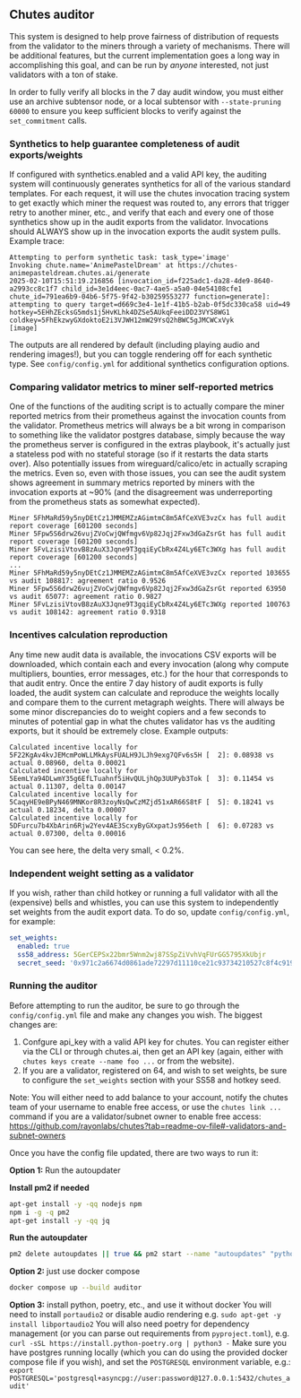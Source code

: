 ## Chutes auditor
This system is designed to help prove fairness of distribution of requests from the validator to the miners through a variety of mechanisms. There will be additional features, but the current implementation goes a long way in accomplishing this goal, and can be run by *anyone* interested, not just validators with a ton of stake.

In order to fully verify all blocks in the 7 day audit window, you must either use an archive subtensor node, or a local subtensor with `--state-pruning 60000` to ensure you keep sufficient blocks to verify against the `set_commitment` calls.

### Synthetics to help guarantee completeness of audit exports/weights
If configured with synthetics.enabled and a valid API key, the auditing system will continuously generates synthetics for all of the various standard templates. For each request, it will use the chutes invocation tracing system to get exactly which miner the request was routed to, any errors that trigger retry to another miner, etc., and verify that each and every one of those synthetics show up in the audit exports from the validator. Invocations should ALWAYS show up in the invocation exports the audit system pulls.
Example trace:
```
Attempting to perform synthetic task: task_type='image'
Invoking chute.name='AnimePastelDream' at https://chutes-animepasteldream.chutes.ai/generate
2025-02-10T15:51:19.216856 [invocation_id=f225adc1-da28-4de9-8640-a2993cc8c1f7 child_id=3e1d4eec-0ac7-4ae5-a5a0-04e54108cfe1 chute_id=791ea6b9-04b6-5f75-9f42-b30259553277 function=generate]: attempting to query target=d669c3e4-1e1f-41b5-b2ab-0f5dc330ca58 uid=49 hotkey=5EHhZEcksG5mds1j5HvKLhk4DZSe5AUkqFeeiDD23VYS8WG1 coldkey=5FhEkzwyGXdoktoE2i3VJWH12mW29YsQ2hBWC5gJMCWCxVyk
[image]
```
The outputs are all rendered by default (including playing audio and rendering images!), but you can toggle rendering off for each synthetic type.
See `config/config.yml` for additional synthetics configuration options.
### Comparing validator metrics to miner self-reported metrics
One of the functions of the auditing script is to actually compare the miner reported metrics from their prometheus against the invocation counts from the validator.  Prometheus metrics will always be a bit wrong in comparison to something like the validator postgres database, simply because the way the prometheus server is configured in the extras playbook, it's actually just a stateless pod with no stateful storage (so if it restarts the data starts over). Also potentially issues from wireguard/calico/etc in actually scraping the metrics. Even so, even with those issues, you can see the audit system shows agreement in summary metrics reported by miners with the invocation exports at ~90% (and the disagreement was underreporting from the prometheus stats as somewhat expected).

```
Miner 5FhMaRd59y5nyDEtCz1JMMEMZzAGimtmC8m5AfCeXVE3vzCx has full audit report coverage [601200 seconds]
Miner 5Fpw5S6drw26vujZVoCwjQWfmgv6Vp82Jqj2Fxw3dGaZsrGt has full audit report coverage [601200 seconds]
Miner 5FvLzisiVtovB8zAuX3Jqne9T3gqiEyCbRx4Z4Ly6ETc3WXg has full audit report coverage [601200 seconds]
...
Miner 5FhMaRd59y5nyDEtCz1JMMEMZzAGimtmC8m5AfCeXVE3vzCx reported 103655 vs audit 108817: agreement ratio 0.9526
Miner 5Fpw5S6drw26vujZVoCwjQWfmgv6Vp82Jqj2Fxw3dGaZsrGt reported 63950 vs audit 65077: agreement ratio 0.9827
Miner 5FvLzisiVtovB8zAuX3Jqne9T3gqiEyCbRx4Z4Ly6ETc3WXg reported 100763 vs audit 108142: agreement ratio 0.9318
```
### Incentives calculation reproduction
Any time new audit data is available, the invocations CSV exports will be downloaded, which contain each and every invocation (along why compute multipliers, bounties, error messages, etc.) for the hour that corresponds to that audit entry.  Once the entire 7 day history of audit exports is fully loaded, the audit system can calculate and reproduce the weights locally and compare them to the current metagraph weights.  There will always be some minor discrepancies do to weight copiers and a few seconds to minutes of potential gap in what the chutes validator has vs the auditing exports, but it should be extremely close.
Example outputs:
```
Calculated incentive locally for 5F22KgAv4kvJEMcmPoWLLMkAysFUALH9JLJh9exg7QFv6s5H [  2]: 0.08938 vs actual 0.08960, delta 0.00021
Calculated incentive locally for 5EemLYa94DLwmY35g6EfLTuahnf5iHvQULjhQp3UUPyb3Tok [  3]: 0.11454 vs actual 0.11307, delta 0.00147
Calculated incentive locally for 5CaqyHE9eBPyN469MNKor8R3zoyNsQwCzMZjd51xAR66S8tF [  5]: 0.18241 vs actual 0.18234, delta 0.00007
Calculated incentive locally for 5DFurcu7b4XbArin6Rjw2Yev4AE3ScxyByGXxpatJs956eth [  6]: 0.07283 vs actual 0.07300, delta 0.00016
```
You can see here, the delta very small, < 0.2%.
### Independent weight setting as a validator
If you wish, rather than child hotkey or running a full validator with all the (expensive) bells and whistles, you can use this system to independently set weights from the audit export data. To do so, update `config/config.yml`, for example:
```yaml
set_weights:
  enabled: true
  ss58_address: 5GerCEPSx22bmr5Wnm2wj87SSpZiVvhVqFUrGG5795XkUbjr
  secret_seed: '0x971c2a6674d0861ade72297d11110ce21c93734210527c8f4c9190c00139ce20'
```
### Running the auditor
Before attempting to run the auditor, be sure to go through the `config/config.yml` file and make any changes you wish. The biggest changes are:

1. Confgure api_key with a valid API key for chutes. You can register either via the CLI or through chutes.ai, then get an API key (again, either with `chutes keys create --name foo ...` or from the website).
2. If you are a validator, registered on 64, and wish to set weights, be sure to configure the `set_weights` section with your SS58 and hotkey seed.

Note: You will either need to add balance to your account, notify the chutes team of your username to enable free access, or use the `chutes link ...` command if you are a validator/subnet owner to enable free access: https://github.com/rayonlabs/chutes?tab=readme-ov-file#-validators-and-subnet-owners

Once you have the config file updated, there are two ways to run it:
 

__Option 1:__ Run the autoupdater

**Install pm2 if needed**
```bash
apt-get install -y -qq nodejs npm
npm i -g -q pm2
apt-get install -y -qq jq
```

**Run the autoupdater**
```bash
pm2 delete autoupdates || true && pm2 start --name "autoupdates" "python autoupdates/autoupdater.py"
``` 
 

__Option 2:__ just use docker compose
```bash
docker compose up --build auditor
```


__Option 3:__ install python, poetry, etc., and use it without docker
You will need to install `portaudio2` or disable audio rendering e.g. `sudo apt-get -y install libportaudio2`
You will also need poetry for dependency management (or you can parse out requirements from `pyproject.toml`), e.g. `curl -sSL https://install.python-poetry.org | python3 -`
Make sure you have postgres running locally (which you can do using the provided docker compose file if you wish), and set the `POSTGRESQL` environment variable, e.g.: `export POSTGRESQL='postgresql+asyncpg://user:password@127.0.0.1:5432/chutes_audit'`
